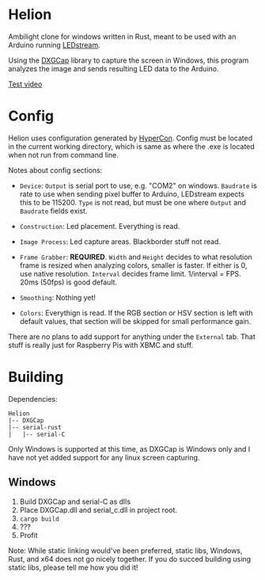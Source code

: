 # Helion
Ambilight clone for windows written in Rust, meant to be used with an Arduino running [LEDstream](https://github.com/adafruit/Adalight/tree/master/Arduino/LEDstream).

Using the [DXGCap](https://github.com/bryal/DXGCap) library to capture the screen in Windows, this program analyzes the image and sends resulting LED data to the Arduino.

[Test video](https://www.youtube.com/watch?v=3ZARz9ELfA4&feature=youtu.be)


# Config
Helion uses configuration generated by [HyperCon](https://github.com/tvdzwan/hyperion/wiki/configuration).
Config must be located in the current working directory, which is same as where the .exe is located when not run from command line.

Notes about config sections:

* `Device`: `Output` is serial port to use, e.g. "COM2" on windows. `Baudrate` is rate to use when sending pixel buffer to Arduino, LEDstream expects this to be 115200. `Type` is not read, but must be one where `Output` and `Baudrate` fields exist.

* `Construction`: Led placement. Everything is read.

* `Image Process`: Led capture areas. Blackborder stuff not read.

* `Frame Grabber`: **REQUIRED**. `Width` and `Height` decides to what resolution frame is resized when analyzing colors, smaller is faster. If either is 0, use native resolution. `Interval` decides frame limit. 1/interval = FPS. 20ms (50fps) is good default.

* `Smoothing`: Nothing yet!

* `Colors`: Everythign is read. If the RGB section or HSV section is left with default values, that section will be skipped for small performance gain.

There are no plans to add support for anything under the `External` tab. That stuff is really just for Raspberry Pis with XBMC and stuff.


# Building
Dependencies:
```
Helion
|-- DXGCap
|-- serial-rust
|   |-- serial-C
```

Only Windows is supported at this time, as DXGCap is Windows only and I have not yet added support for any linux screen capturing.

## Windows

1. Build DXGCap and serial-C as dlls
2. Place DXGCap.dll and serial_c.dll in project root.
3. `cargo build`
4. ???
5. Profit

Note: While static linking would've been preferred, static libs, Windows, Rust, and x64 does not go nicely together. If you do succed building using static libs, please tell me how you did it!
